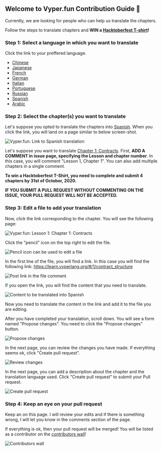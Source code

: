 ## Welcome to Vyper.fun Contribution Guide 👋

Currently, we are looking for people who can help us translate the chapters.

Follow the steps to translate chapters and **WIN a [Hacktoberfest T-shirt](https://hacktoberfest.digitalocean.com/)!**

### Step 1: Select a language in which you want to translate

Click the link to your preffered language.

- [Chinese](https://github.com/vyperfun/vyper.fun/issues/7)
- [Japanese](https://github.com/vyperfun/vyper.fun/issues/10)
- [French](https://github.com/vyperfun/vyper.fun/issues/11)
- [German](https://github.com/vyperfun/vyper.fun/issues/9)
- [Italian](https://github.com/vyperfun/vyper.fun/issues/12)
- [Portuguese](https://github.com/vyperfun/vyper.fun/issues/13)
- [Russian](https://github.com/vyperfun/vyper.fun/issues/14)
- [Spanish](https://github.com/vyperfun/vyper.fun/issues/15)
- [Arabic](https://github.com/vyperfun/vyper.fun/issues/8)

### Step 2: Select the chapter(s) you want to translate

Let's suppose you opted to translate the chapters into [Spanish](). When you click the link, you will land on a page similar to below screen-shot.

![Vyper.fun: Link to Spanish translation](https://files.gitter.im/5f4e9bc8d73408ce4fedc7e3/fegp/hack-1.png)

Let's suppose you want to translate [Chapter 1: Contracts](). First, **ADD A COMMENT in issue page, specifying the Lesson and chapter number**. In this case, you will comment "Lesson 1, Chapter 1". You can also add multiple chapters in a single comment.

**To win a Hacktoberfest T-Shirt, you need to complete and submit 4 chapters by 31st of October, 2020.**

**IF YOU SUBMIT A PULL REQUEST WITHOUT COMMENTING ON THE ISSUE, YOUR PULL REQUEST WILL NOT BE ACCEPTED.**

### Step 3: Edit a file to add your translation

Now, click the link corresponding to the chapter. You will see the following page:

![Vyper.fun: Lesson 1: Chapter 1: Contracts](https://files.gitter.im/5f4e9bc8d73408ce4fedc7e3/cS3H/hack-2.png)

Click the "pencil" icon on the top right to edit the file.

![Pencil icon can be used to edit a file](https://files.gitter.im/5f4e9bc8d73408ce4fedc7e3/S901/hack-3.png)

In the first line of the file, you will find a link. In this case you will find the following link: https://learn.vyperlang.org/#/1/contract_structure

![Post link in the file comment](https://files.gitter.im/5f4e9bc8d73408ce4fedc7e3/wwcQ/hack-4.png)

If you open the link, you will find the content that you need to translate.

![Content to be translated into Spanish](https://files.gitter.im/5f4e9bc8d73408ce4fedc7e3/9yOM/hack-6.png)

Now you need to translate the content in the link and add it to the file you are editing.

After you have completed your translation, scroll down. You will see a form named "Propose changes". You need to click the "Propose changes" button.

![Propose changes](https://files.gitter.im/5f4e9bc8d73408ce4fedc7e3/uS5X/hack-8.png)

In the next page, you can review the changes you have made. If everything seems ok, click "Create pull request".

![Review changes](https://files.gitter.im/5f4e9bc8d73408ce4fedc7e3/lAec/hack-9.png)

In the next page, you can add a description about the chapter and the translation language used. Click "Create pull request" to submit your Pull request.

![Create pull request](https://files.gitter.im/5f4e9bc8d73408ce4fedc7e3/5RpM/hack-10.png)

### Step 4: Keep an eye on your pull request

Keep an on this page. I will review your edits and if there is something wrong, I will let you know in the comments section of the page.

If everything is ok, then your pull request will be merged! You will be listed as a contributor on the [contributors wall](https://github.com/vyperlang/learn#contributors)!

![Contributors wall](https://files.gitter.im/5f4e9bc8d73408ce4fedc7e3/GNjO/hack-11.png)
